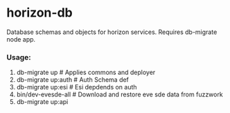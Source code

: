 # horizon-db
Database schemas and objects for horizon services. Requires db-migrate node app.
### Usage:
1. db-migrate up # Applies commons and deployer
2. db-migrate up:auth # Auth Schema def
3. db-migrate up:esi # Esi depdends on auth
4. bin/dev-evesde-all # Download and restore eve sde data from fuzzwork
5.  db-migrate up:api
